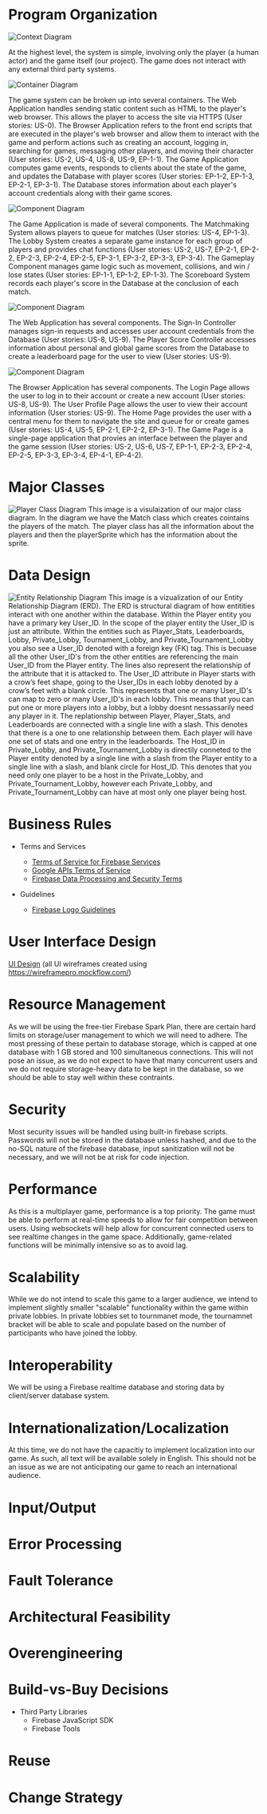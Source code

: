 # Program Organization

![Context Diagram](https://github.com/spena64/Project-S.U.M.O/blob/master/images/Arch_SystemContext.PNG)

At the highest level, the system is simple, involving only the player (a human actor) and the game itself (our project). The game does not interact with any external third party systems.

![Container Diagram](https://github.com/spena64/Project-S.U.M.O/blob/master/images/Arch_Container.PNG)

The game system can be broken up into several containers. The Web Application handles sending static content such as HTML to the player's web browser. This allows the player to access the site via HTTPS (User stories: US-0). The Browser Application refers to the front end scripts that are executed in the player's web browser and allow them to interact with the game and perform actions such as creating an account, logging in, searching for games, messaging other players, and moving their character (User stories: US-2, US-4, US-8, US-9, EP-1-1). The Game Application computes game events, responds to clients about the state of the game, and updates the Database with player scores (User stories: EP-1-2, EP-1-3, EP-2-1, EP-3-1). The Database stores information about each player's account credentials along with their game scores.

![Component Diagram](https://github.com/spena64/Project-S.U.M.O/blob/master/images/Arch_ComponentGameApp.PNG)

The Game Application is made of several components. The Matchmaking System allows players to queue for matches (User stories: US-4, EP-1-3). The Lobby System creates a separate game instance for each group of players and provides chat functions (User stories: US-2, US-7, EP-2-1, EP-2-2, EP-2-3, EP-2-4, EP-2-5, EP-3-1, EP-3-2, EP-3-3, EP-3-4). The Gameplay Component manages game logic such as movement, collisions, and win / lose states (User stories: EP-1-1, EP-1-2, EP-1-3). The Scoreboard System records each player's score in the Database at the conclusion of each match.

![Component Diagram](https://github.com/spena64/Project-S.U.M.O/blob/master/images/Arch_ComponentWebApp.png)

The Web Application has several components. The Sign-In Controller manages sign-in requests and accesses user account credentials from the Database (User stories: US-8, US-9). The Player Score Controller accesses information about personal and global game scores from the Database to create a leaderboard page for the user to view (User stories: US-9).

![Component Diagram](https://github.com/spena64/Project-S.U.M.O/blob/master/images/Arch_ComponentBrowserApp.png)

The Browser Application has several components. The Login Page allows the user to log in to their account or create a new account (User stories: US-8, US-9). The User Profile Page allows the user to view their account information (User stories: US-9). The Home Page provides the user with a central menu for them to navigate the site and queue for or create games (User stories: US-4, US-5, EP-2-1, EP-2-2, EP-3-1). The Game Page is a single-page application that provies an interface between the player and the game session (User stories: US-2, US-6, US-7, EP-1-1, EP-2-3, EP-2-4, EP-2-5, EP-3-3, EP-3-4, EP-4-1, EP-4-2).

# Major Classes

![Player Class Diagram](https://github.com/spena64/Project-S.U.M.O/blob/master/images/classDiagram.png)
This image is a visulaization of our major class diagram. In the diagram we have the Match class which creates cointains the players of the match. The player class has all the information about the players and then the playerSprite which has the information about the sprite.
# Data Design

![Entity Relationship Diagram](https://github.com/spena64/Project-S.U.M.O/blob/master/images/Entity%20Relationship%20Diagram.PNG) This image is a vizualization of our Entity Relationship Diagram (ERD). The ERD is structural diagram of how entitities interact with one another within the database. Within the Player entity you have a primary key User_ID. In the scope of the player entity the User_ID is just an attribute. Within the entities such as Player_Stats, Leaderboards, Lobby, Private_Lobby, Tournament_Lobby, and Private_Tournament_Lobby you also see a User_ID denoted with a foreign key (FK) tag. This is becuase all the other User_ID's from the other entities are referencing the main User_ID from the Player entity. The lines also represent the relationship of the attribute that it is attacked to. The User_ID attribute in Player starts with a crow’s feet shape, going to the User_IDs in each lobby denoted by a crow’s feet with a blank circle. This represents that one or many User_ID's can map to zero or many User_ID's in each lobby. This means that you can put one or more players into a lobby, but a lobby doesnt nessassarily need any player in it. The replationship between Player, Player_Stats, and Leaderboards are connected with a single line with a slash. This denotes that there is a one to one relationship between them. Each player will have one set of stats and one entry in the leaderboards. The Host_ID in Private_Lobby, and Private_Tournament_Lobby is directily conneted to the Player entity denoted by a single line with a slash from the Player entity to a single line with a slash, and blank circle for Host_ID. This denotes that you need only one player to be a host in the Private_Lobby, and Private_Tournament_Lobby, however each Private_Lobby, and Private_Tournament_Lobby can have at most only one player being host.


# Business Rules

- Terms and Services
    - [Terms of Service for Firebase Services](https://cloud.google.com/terms/)
    - [Google APIs Terms of Service](https://developers.google.com/terms/)
    - [Firebase Data Processing and Security Terms](https://firebase.google.com/terms/data-processing-terms)

- Guidelines
    - [Firebase Logo Guidelines](https://firebase.google.com/brand-guidelines)

# User Interface Design

[UI Design](https://github.com/spena64/Project-S.U.M.O/blob/master/artifacts/UI%20Design.md) (all UI wireframes created using https://wireframepro.mockflow.com/)

# Resource Management
As we will be using the free-tier Firebase Spark Plan, there are certain hard limits on storage/user management to which we will need to adhere. The most pressing of these pertain to database storage, which is capped at one database with 1 GB stored and 100 simultaneous connections. This will not pose an issue, as we do not expect to have that many concurrent users and we do not require storage-heavy data to be kept in the database, so we should be able to stay well within these contraints. 

# Security
Most security issues will be handled using built-in firebase scripts. Passwords will not be stored in the database unless hashed, and due to the no-SQL nature of the firebase database, input sanitization will not be necessary, and we will not be at risk for code injection. 

# Performance
As this is a multiplayer game, performance is a top priority. The game must be able to perform at real-time speeds to allow for fair competition between users. Using websockets will help allow for concurrent connected users to see realtime changes in the game space. Additionally, game-related functions will be minimally intensive so as to avoid lag. 

# Scalability
While we do not intend to scale this game to a larger audience, we intend to implement slightly smaller "scalable" functionality within the game within private lobbies. In private lobbies set to tournmanet mode, the tournamnet bracket will be able to scale and populate based on the number of participants who have joined the lobby. 

# Interoperability
We will be using a Firebase realtime database and storing data by client/server database system.

# Internationalization/Localization
At this time, we do not have the capacitiy to implement localization into our game. As such, all text will be available solely in English. This should not be an issue as we are not anticipating our game to reach an international audience.

# Input/Output

# Error Processing

# Fault Tolerance

# Architectural Feasibility

# Overengineering

# Build-vs-Buy Decisions

- Third Party Libraries
    - Firebase JavaScript SDK
    - Firebase Tools

# Reuse

# Change Strategy
